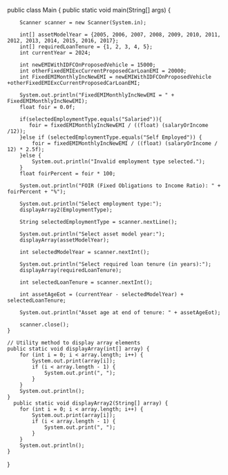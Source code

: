 public class Main
{
	public static void main(String[] args) {
		
        Scanner scanner = new Scanner(System.in);
        
        int[] assetModelYear = {2005, 2006, 2007, 2008, 2009, 2010, 2011, 2012, 2013, 2014, 2015, 2016, 2017};
        int[] requiredLoanTenure = {1, 2, 3, 4, 5};
        int currentYear = 2024;
		
        int newEMIWithIDFCOnProposedVehicle = 15000;
        int otherFixedEMIExcCurrentProposedCarLoanEMI = 20000;
        int FixedEMIMonthlyIncNewEMI = newEMIWithIDFCOnProposedVehicle +otherFixedEMIExcCurrentProposedCarLoanEMI;
		
        System.out.println("FixedEMIMonthlyIncNewEMI = " + FixedEMIMonthlyIncNewEMI);
        float foir = 0.0f;
		
		if(selectedEmploymentType.equals("Salaried")){
           foir = fixedEMIMonthlyIncNewEMI / ((float) (salaryOrIncome /12));
        }else if (selectedEmploymentType.equals("Self Employed")) {
            foir = fixedEMIMonthlyIncNewEMI / ((float) (salaryOrIncome / 12) * 2.5f);
        }else {
            System.out.println("Invalid employment type selected.");
        }
        float foirPercent = foir * 100;
         
        System.out.println("FOIR (Fixed Obligations to Income Ratio): " + foirPercent + "%");
         
		System.out.println("Select employment type:");
        displayArray2(EmploymentType);
		
		String selectedEmploymentType = scanner.nextLine();

        System.out.println("Select asset model year:");
        displayArray(assetModelYear);

        int selectedModelYear = scanner.nextInt();

        System.out.println("Select required loan tenure (in years):");
        displayArray(requiredLoanTenure);

        int selectedLoanTenure = scanner.nextInt();

        int assetAgeEot = (currentYear - selectedModelYear) + selectedLoanTenure;

        System.out.println("Asset age at end of tenure: " + assetAgeEot);

        scanner.close();
    }

    // Utility method to display array elements
    public static void displayArray(int[] array) {
        for (int i = 0; i < array.length; i++) {
            System.out.print(array[i]);
            if (i < array.length - 1) {
                System.out.print(", ");
            }
        }
        System.out.println();
    }
	  public static void displayArray2(String[] array) {
        for (int i = 0; i < array.length; i++) {
            System.out.print(array[i]);
            if (i < array.length - 1) {
                System.out.print(", ");
            }
        }
        System.out.println();
    }
}

